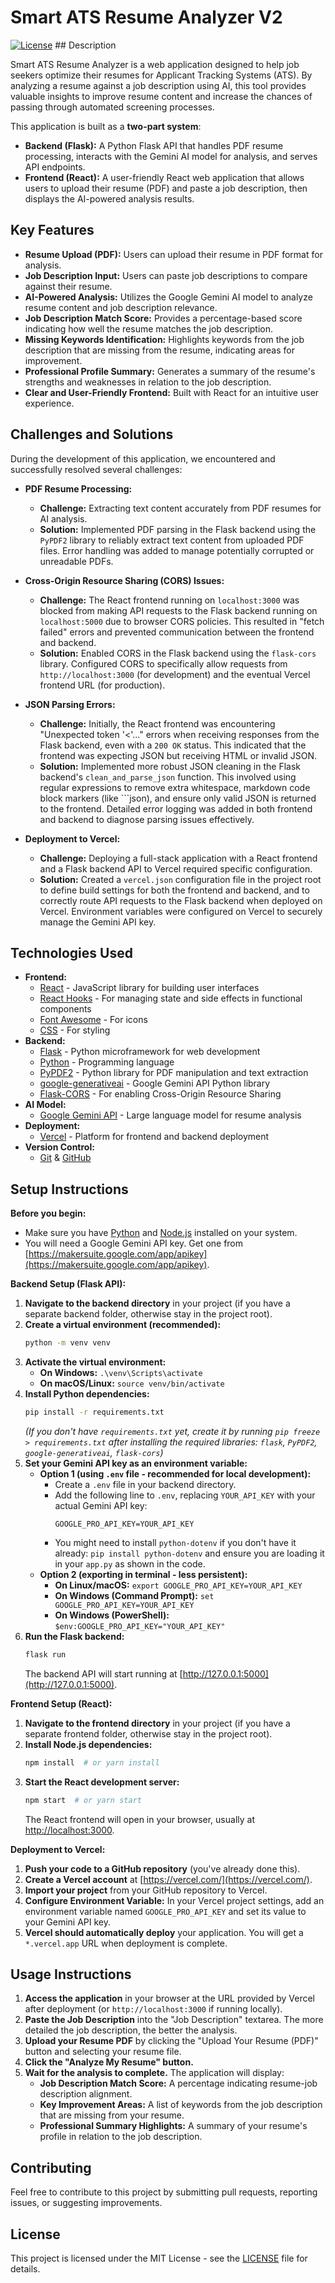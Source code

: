 # Smart ATS Resume Analyzer V2

[![License](https://img.shields.io/badge/License-MIT-blue.svg)](LICENSE)  ## Description

Smart ATS Resume Analyzer is a web application designed to help job seekers optimize their resumes for Applicant Tracking Systems (ATS).  By analyzing a resume against a job description using AI, this tool provides valuable insights to improve resume content and increase the chances of passing through automated screening processes.

This application is built as a **two-part system**:

*   **Backend (Flask):**  A Python Flask API that handles PDF resume processing, interacts with the Gemini AI model for analysis, and serves API endpoints.
*   **Frontend (React):** A user-friendly React web application that allows users to upload their resume (PDF) and paste a job description, then displays the AI-powered analysis results.

## Key Features

*   **Resume Upload (PDF):** Users can upload their resume in PDF format for analysis.
*   **Job Description Input:** Users can paste job descriptions to compare against their resume.
*   **AI-Powered Analysis:** Utilizes the Google Gemini AI model to analyze resume content and job description relevance.
*   **Job Description Match Score:** Provides a percentage-based score indicating how well the resume matches the job description.
*   **Missing Keywords Identification:**  Highlights keywords from the job description that are missing from the resume, indicating areas for improvement.
*   **Professional Profile Summary:** Generates a summary of the resume's strengths and weaknesses in relation to the job description.
*   **Clear and User-Friendly Frontend:**  Built with React for an intuitive user experience.

## Challenges and Solutions

During the development of this application, we encountered and successfully resolved several challenges:

*   **PDF Resume Processing:**
    *   **Challenge:** Extracting text content accurately from PDF resumes for AI analysis.
    *   **Solution:** Implemented PDF parsing in the Flask backend using the `PyPDF2` library to reliably extract text content from uploaded PDF files.  Error handling was added to manage potentially corrupted or unreadable PDFs.

*   **Cross-Origin Resource Sharing (CORS) Issues:**
    *   **Challenge:**  The React frontend running on `localhost:3000` was blocked from making API requests to the Flask backend running on `localhost:5000` due to browser CORS policies. This resulted in "fetch failed" errors and prevented communication between the frontend and backend.
    *   **Solution:** Enabled CORS in the Flask backend using the `flask-cors` library. Configured CORS to specifically allow requests from `http://localhost:3000` (for development) and the eventual Vercel frontend URL (for production).

*   **JSON Parsing Errors:**
    *   **Challenge:**  Initially, the React frontend was encountering "Unexpected token '<'..." errors when receiving responses from the Flask backend, even with a `200 OK` status. This indicated that the frontend was expecting JSON but receiving HTML or invalid JSON.
    *   **Solution:** Implemented more robust JSON cleaning in the Flask backend's `clean_and_parse_json` function. This involved using regular expressions to remove extra whitespace, markdown code block markers (like ```json), and ensure only valid JSON is returned to the frontend.  Detailed error logging was added in both frontend and backend to diagnose parsing issues effectively.

*   **Deployment to Vercel:**
    *   **Challenge:**  Deploying a full-stack application with a React frontend and a Flask backend API to Vercel required specific configuration.
    *   **Solution:** Created a `vercel.json` configuration file in the project root to define build settings for both the frontend and backend, and to correctly route API requests to the Flask backend when deployed on Vercel.  Environment variables were configured on Vercel to securely manage the Gemini API key.

## Technologies Used

*   **Frontend:**
    *   [React](https://reactjs.org/) - JavaScript library for building user interfaces
    *   [React Hooks](https://reactjs.org/docs/hooks-intro.html) - For managing state and side effects in functional components
    *   [Font Awesome](https://fontawesome.com/) - For icons
    *   [CSS](https://developer.mozilla.org/en-US/docs/Web/CSS) - For styling
*   **Backend:**
    *   [Flask](https://flask.palletsprojects.com/en/2.3.x/) - Python microframework for web development
    *   [Python](https://www.python.org/) - Programming language
    *   [PyPDF2](https://pypdf2.readthedocs.io/en/3.0.0/) - Python library for PDF manipulation and text extraction
    *   [google-generativeai](https://ai.google.dev/tutorials/python_quickstart) - Google Gemini API Python library
    *   [Flask-CORS](https://flask-cors.readthedocs.io/en/latest/) - For enabling Cross-Origin Resource Sharing
*   **AI Model:**
    *   [Google Gemini API](https://ai.google.dev/) -  Large language model for resume analysis
*   **Deployment:**
    *   [Vercel](https://vercel.com/) - Platform for frontend and backend deployment
*   **Version Control:**
    *   [Git](https://git-scm.com/) & [GitHub](https://github.com/)

## Setup Instructions

**Before you begin:**

*   Make sure you have [Python](https://www.python.org/downloads/) and [Node.js](https://nodejs.org/) installed on your system.
*   You will need a Google Gemini API key.  Get one from [https://makersuite.google.com/app/apikey](https://makersuite.google.com/app/apikey).

**Backend Setup (Flask API):**

1.  **Navigate to the backend directory** in your project (if you have a separate backend folder, otherwise stay in the project root).
2.  **Create a virtual environment (recommended):**
    ```bash
    python -m venv venv
    ```
3.  **Activate the virtual environment:**
    *   **On Windows:** `.\venv\Scripts\activate`
    *   **On macOS/Linux:** `source venv/bin/activate`
4.  **Install Python dependencies:**
    ```bash
    pip install -r requirements.txt
    ```
    *(If you don't have `requirements.txt` yet, create it by running `pip freeze > requirements.txt` after installing the required libraries: `flask`, `PyPDF2`, `google-generativeai`, `flask-cors`)*
5.  **Set your Gemini API key as an environment variable:**
    *   **Option 1 (using `.env` file - recommended for local development):**
        *   Create a `.env` file in your backend directory.
        *   Add the following line to `.env`, replacing `YOUR_API_KEY` with your actual Gemini API key:
            ```
            GOOGLE_PRO_API_KEY=YOUR_API_KEY
            ```
        *   You might need to install `python-dotenv` if you don't have it already: `pip install python-dotenv` and ensure you are loading it in your `app.py` as shown in the code.
    *   **Option 2 (exporting in terminal - less persistent):**
        *   **On Linux/macOS:** `export GOOGLE_PRO_API_KEY=YOUR_API_KEY`
        *   **On Windows (Command Prompt):** `set GOOGLE_PRO_API_KEY=YOUR_API_KEY`
        *   **On Windows (PowerShell):** `$env:GOOGLE_PRO_API_KEY="YOUR_API_KEY"`
6.  **Run the Flask backend:**
    ```bash
    flask run
    ```
    The backend API will start running at [http://127.0.0.1:5000](http://127.0.0.1:5000).

**Frontend Setup (React):**

1.  **Navigate to the frontend directory** in your project (if you have a separate frontend folder, otherwise stay in the project root).
2.  **Install Node.js dependencies:**
    ```bash
    npm install  # or yarn install
    ```
3.  **Start the React development server:**
    ```bash
    npm start  # or yarn start
    ```
    The React frontend will open in your browser, usually at [http://localhost:3000](http://localhost:3000).

**Deployment to Vercel:**

1.  **Push your code to a GitHub repository** (you've already done this).
2.  **Create a Vercel account** at [https://vercel.com/](https://vercel.com/).
3.  **Import your project** from your GitHub repository to Vercel.
4.  **Configure Environment Variable:** In your Vercel project settings, add an environment variable named `GOOGLE_PRO_API_KEY` and set its value to your Gemini API key.
5.  **Vercel should automatically deploy** your application. You will get a `*.vercel.app` URL when deployment is complete.

## Usage Instructions

1.  **Access the application** in your browser at the URL provided by Vercel after deployment (or `http://localhost:3000` if running locally).
2.  **Paste the Job Description** into the "Job Description" textarea.  The more detailed the job description, the better the analysis.
3.  **Upload your Resume PDF** by clicking the "Upload Your Resume (PDF)" button and selecting your resume file.
4.  **Click the "Analyze My Resume" button.**
5.  **Wait for the analysis to complete.**  The application will display:
    *   **Job Description Match Score:** A percentage indicating resume-job description alignment.
    *   **Key Improvement Areas:** A list of keywords from the job description that are missing from your resume.
    *   **Professional Summary Highlights:** A summary of your resume's profile in relation to the job description.

## Contributing

Feel free to contribute to this project by submitting pull requests, reporting issues, or suggesting improvements.

## License

This project is licensed under the MIT License - see the [LICENSE](LICENSE) file for details.

